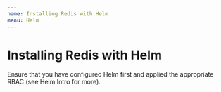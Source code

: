 ```yaml
---
name: Installing Redis with Helm
menu: Helm
---
```


# Installing Redis with Helm

Ensure that you have configured Helm first and applied the appropriate RBAC (see Helm Intro for more).
